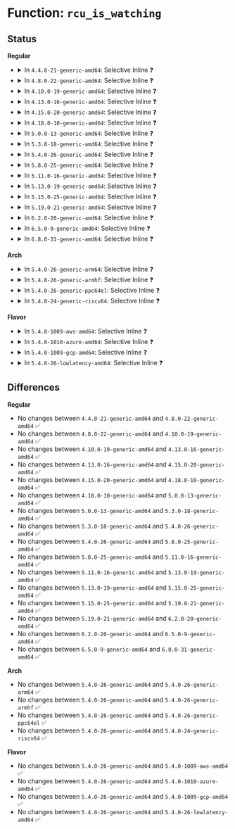 # Function: <code>rcu_is_watching</code>

## Status
<b>Regular</b>
<ul>
<li>
<details>
<summary>In <code>4.4.0-21-generic-amd64</code>: Selective Inline ❓</summary>

```c
bool rcu_is_watching()
```

```json
{
  "name": "rcu_is_watching",
  "collision_type": "Unique Global",
  "inline_type": "Selective",
  "funcs": [
    {
      "addr": 18446744071579779680,
      "name": "rcu_is_watching",
      "external": true,
      "loc": "kernel/rcu/tree.c:996",
      "file": "kernel/rcu/tree.c",
      "inline": "not declared, inlined",
      "caller_inline": [],
      "caller_func": [
        "kernel/trace/ftrace.c:ftrace_ops_control_func"
      ]
    }
  ],
  "symbols": [
    {
      "addr": 18446744071579779680,
      "name": "rcu_is_watching",
      "section": ".text",
      "bind": "STB_GLOBAL",
      "size": 26
    }
  ]
}
```
</details>
</li>
<li>
<details>
<summary>In <code>4.8.0-22-generic-amd64</code>: Selective Inline ❓</summary>

```c
bool rcu_is_watching()
```

```json
{
  "name": "rcu_is_watching",
  "collision_type": "Unique Global",
  "inline_type": "Selective",
  "funcs": [
    {
      "addr": 18446744071579805072,
      "name": "rcu_is_watching",
      "external": true,
      "loc": "kernel/rcu/tree.c:1051",
      "file": "kernel/rcu/tree.c",
      "inline": "not declared, inlined",
      "caller_inline": [],
      "caller_func": [
        "kernel/trace/ftrace.c:ftrace_ops_assist_func",
        "kernel/trace/ftrace.c:ftrace_ops_list_func"
      ]
    }
  ],
  "symbols": [
    {
      "addr": 18446744071579805072,
      "name": "rcu_is_watching",
      "section": ".text",
      "bind": "STB_GLOBAL",
      "size": 26
    }
  ]
}
```
</details>
</li>
<li>
<details>
<summary>In <code>4.10.0-19-generic-amd64</code>: Selective Inline ❓</summary>

```c
bool rcu_is_watching()
```

```json
{
  "name": "rcu_is_watching",
  "collision_type": "Unique Global",
  "inline_type": "Selective",
  "funcs": [
    {
      "addr": 18446744071579833456,
      "name": "rcu_is_watching",
      "external": true,
      "loc": "kernel/rcu/tree.c:1052",
      "file": "kernel/rcu/tree.c",
      "inline": "not declared, inlined",
      "caller_inline": [],
      "caller_func": [
        "kernel/trace/ftrace.c:ftrace_ops_assist_func",
        "kernel/trace/ftrace.c:ftrace_ops_list_func"
      ]
    }
  ],
  "symbols": [
    {
      "addr": 18446744071579833456,
      "name": "rcu_is_watching",
      "section": ".text",
      "bind": "STB_GLOBAL",
      "size": 26
    }
  ]
}
```
</details>
</li>
<li>
<details>
<summary>In <code>4.13.0-16-generic-amd64</code>: Selective Inline ❓</summary>

```c
bool rcu_is_watching()
```

```json
{
  "name": "rcu_is_watching",
  "collision_type": "Unique Global",
  "inline_type": "Selective",
  "funcs": [
    {
      "addr": 18446744071579837552,
      "name": "rcu_is_watching",
      "external": true,
      "loc": "kernel/rcu/tree.c:1120",
      "file": "kernel/rcu/tree.c",
      "inline": "not declared, inlined",
      "caller_inline": [],
      "caller_func": [
        "kernel/trace/ftrace.c:ftrace_ops_assist_func",
        "kernel/trace/ftrace.c:ftrace_ops_list_func",
        "kernel/trace/trace.c:__trace_stack"
      ]
    }
  ],
  "symbols": [
    {
      "addr": 18446744071579837552,
      "name": "rcu_is_watching",
      "section": ".text",
      "bind": "STB_GLOBAL",
      "size": 29
    }
  ]
}
```
</details>
</li>
<li>
<details>
<summary>In <code>4.15.0-20-generic-amd64</code>: Selective Inline ❓</summary>

```c
bool rcu_is_watching()
```

```json
{
  "name": "rcu_is_watching",
  "collision_type": "Unique Global",
  "inline_type": "Selective",
  "funcs": [
    {
      "addr": 18446744071579877872,
      "name": "rcu_is_watching",
      "external": true,
      "loc": "kernel/rcu/tree.c:1155",
      "file": "kernel/rcu/tree.c",
      "inline": "not declared, inlined",
      "caller_inline": [],
      "caller_func": [
        "kernel/trace/ftrace.c:ftrace_ops_assist_func",
        "kernel/trace/ftrace.c:ftrace_ops_list_func",
        "kernel/trace/trace.c:__trace_stack",
        "kernel/trace/trace_stack.c:stack_trace_call"
      ]
    }
  ],
  "symbols": [
    {
      "addr": 18446744071579877872,
      "name": "rcu_is_watching",
      "section": ".text",
      "bind": "STB_GLOBAL",
      "size": 29
    }
  ]
}
```
</details>
</li>
<li>
<details>
<summary>In <code>4.18.0-10-generic-amd64</code>: Selective Inline ❓</summary>

```c
bool rcu_is_watching()
```

```json
{
  "name": "rcu_is_watching",
  "collision_type": "Unique Global",
  "inline_type": "Selective",
  "funcs": [
    {
      "addr": 18446744071579912192,
      "name": "rcu_is_watching",
      "external": true,
      "loc": "kernel/rcu/tree.c:1030",
      "file": "kernel/rcu/tree.c",
      "inline": "not declared, inlined",
      "caller_inline": [],
      "caller_func": [
        "kernel/extable.c:kernel_text_address",
        "kernel/trace/ftrace.c:ftrace_ops_assist_func",
        "kernel/trace/ftrace.c:ftrace_ops_list_func",
        "kernel/trace/trace.c:__trace_stack",
        "kernel/trace/trace_stack.c:stack_trace_call"
      ]
    }
  ],
  "symbols": [
    {
      "addr": 18446744071579912192,
      "name": "rcu_is_watching",
      "section": ".text",
      "bind": "STB_GLOBAL",
      "size": 29
    }
  ]
}
```
</details>
</li>
<li>
<details>
<summary>In <code>5.0.0-13-generic-amd64</code>: Selective Inline ❓</summary>

```c
bool rcu_is_watching()
```

```json
{
  "name": "rcu_is_watching",
  "collision_type": "Unique Global",
  "inline_type": "Selective",
  "funcs": [
    {
      "addr": 18446744071579959776,
      "name": "rcu_is_watching",
      "external": true,
      "loc": "kernel/rcu/tree.c:927",
      "file": "kernel/rcu/tree.c",
      "inline": "not declared, inlined",
      "caller_inline": [],
      "caller_func": [
        "kernel/extable.c:kernel_text_address",
        "kernel/trace/ftrace.c:ftrace_ops_assist_func",
        "kernel/trace/ftrace.c:ftrace_ops_list_func",
        "kernel/trace/trace.c:__trace_stack",
        "kernel/trace/trace_stack.c:stack_trace_call"
      ]
    }
  ],
  "symbols": [
    {
      "addr": 18446744071579959776,
      "name": "rcu_is_watching",
      "section": ".text",
      "bind": "STB_GLOBAL",
      "size": 32
    }
  ]
}
```
</details>
</li>
<li>
<details>
<summary>In <code>5.3.0-18-generic-amd64</code>: Selective Inline ❓</summary>

```c
bool rcu_is_watching()
```

```json
{
  "name": "rcu_is_watching",
  "collision_type": "Unique Global",
  "inline_type": "Selective",
  "funcs": [
    {
      "addr": 18446744071579998544,
      "name": "rcu_is_watching",
      "external": true,
      "loc": "kernel/rcu/tree.c:889",
      "file": "kernel/rcu/tree.c",
      "inline": "not declared, inlined",
      "caller_inline": [],
      "caller_func": [
        "kernel/extable.c:kernel_text_address",
        "kernel/extable.c:kernel_text_address",
        "kernel/trace/ftrace.c:ftrace_ops_assist_func",
        "kernel/trace/ftrace.c:ftrace_ops_list_func",
        "kernel/trace/trace.c:__trace_stack",
        "kernel/trace/trace_stack.c:stack_trace_call"
      ]
    }
  ],
  "symbols": [
    {
      "addr": 18446744071579998544,
      "name": "rcu_is_watching",
      "section": ".text",
      "bind": "STB_GLOBAL",
      "size": 27
    }
  ]
}
```
</details>
</li>
<li>
<details>
<summary>In <code>5.4.0-26-generic-amd64</code>: Selective Inline ❓</summary>

```c
bool rcu_is_watching()
```

```json
{
  "name": "rcu_is_watching",
  "collision_type": "Unique Global",
  "inline_type": "Selective",
  "funcs": [
    {
      "addr": 18446744071580058316,
      "name": "rcu_is_watching",
      "external": true,
      "loc": "kernel/rcu/tree.c:897",
      "file": "kernel/rcu/tree.c",
      "inline": "not declared, inlined",
      "caller_inline": [
        "kernel/rcu/tree.c:__call_rcu",
        "kernel/rcu/tree.c:__call_rcu"
      ],
      "caller_func": [
        "kernel/extable.c:kernel_text_address",
        "kernel/extable.c:kernel_text_address",
        "kernel/trace/ftrace.c:ftrace_ops_assist_func",
        "kernel/trace/ftrace.c:ftrace_ops_list_func",
        "kernel/trace/trace.c:__trace_stack",
        "kernel/trace/trace_stack.c:stack_trace_call"
      ]
    }
  ],
  "symbols": [
    {
      "addr": 18446744071580048608,
      "name": "rcu_is_watching",
      "section": ".text",
      "bind": "STB_GLOBAL",
      "size": 27
    }
  ]
}
```
</details>
</li>
<li>
<details>
<summary>In <code>5.8.0-25-generic-amd64</code>: Selective Inline ❓</summary>

```c
bool rcu_is_watching()
```

```json
{
  "name": "rcu_is_watching",
  "collision_type": "Unique Global",
  "inline_type": "Selective",
  "funcs": [
    {
      "addr": 18446744071580117920,
      "name": "rcu_is_watching",
      "external": true,
      "loc": "kernel/rcu/tree.c:1092",
      "file": "kernel/rcu/tree.c",
      "inline": "not declared, inlined",
      "caller_inline": [
        "kernel/rcu/tree.c:__call_rcu",
        "kernel/rcu/tree.c:__call_rcu"
      ],
      "caller_func": [
        "kernel/trace/ftrace.c:ftrace_ops_assist_func",
        "kernel/trace/ftrace.c:ftrace_ops_list_func",
        "kernel/trace/trace.c:__trace_stack",
        "kernel/trace/trace_stack.c:stack_trace_call"
      ]
    }
  ],
  "symbols": [
    {
      "addr": 18446744071580104112,
      "name": "rcu_is_watching",
      "section": ".text",
      "bind": "STB_GLOBAL",
      "size": 37
    }
  ]
}
```
</details>
</li>
<li>
<details>
<summary>In <code>5.11.0-16-generic-amd64</code>: Selective Inline ❓</summary>

```c
bool rcu_is_watching()
```

```json
{
  "name": "rcu_is_watching",
  "collision_type": "Unique Global",
  "inline_type": "Selective",
  "funcs": [
    {
      "addr": 18446744071580099072,
      "name": "rcu_is_watching",
      "external": true,
      "loc": "kernel/rcu/tree.c:1159",
      "file": "kernel/rcu/tree.c",
      "inline": "not declared, inlined",
      "caller_inline": [
        "kernel/rcu/tree.c:__call_rcu",
        "kernel/rcu/tree.c:__call_rcu"
      ],
      "caller_func": [
        "kernel/trace/ftrace.c:ftrace_ops_assist_func",
        "kernel/trace/ftrace.c:ftrace_ops_list_func",
        "kernel/trace/trace.c:__trace_stack",
        "kernel/trace/trace_stack.c:stack_trace_call",
        "kernel/trace/trace_event_perf.c:perf_ftrace_function_call"
      ]
    }
  ],
  "symbols": [
    {
      "addr": 18446744071580085328,
      "name": "rcu_is_watching",
      "section": ".text",
      "bind": "STB_GLOBAL",
      "size": 27
    }
  ]
}
```
</details>
</li>
<li>
<details>
<summary>In <code>5.13.0-19-generic-amd64</code>: Selective Inline ❓</summary>

```c
bool rcu_is_watching()
```

```json
{
  "name": "rcu_is_watching",
  "collision_type": "Unique Global",
  "inline_type": "Selective",
  "funcs": [
    {
      "addr": 18446744071580101096,
      "name": "rcu_is_watching",
      "external": true,
      "loc": "kernel/rcu/tree.c:1163",
      "file": "kernel/rcu/tree.c",
      "inline": "not declared, inlined",
      "caller_inline": [
        "kernel/rcu/tree.c:__call_rcu",
        "kernel/rcu/tree.c:__call_rcu"
      ],
      "caller_func": [
        "kernel/trace/ftrace.c:ftrace_ops_assist_func",
        "kernel/trace/ftrace.c:ftrace_ops_list_func",
        "kernel/trace/trace.c:__trace_stack",
        "kernel/trace/trace_stack.c:stack_trace_call",
        "kernel/trace/trace_event_perf.c:perf_ftrace_function_call"
      ]
    }
  ],
  "symbols": [
    {
      "addr": 18446744071580086912,
      "name": "rcu_is_watching",
      "section": ".text",
      "bind": "STB_GLOBAL",
      "size": 27
    }
  ]
}
```
</details>
</li>
<li>
<details>
<summary>In <code>5.15.0-25-generic-amd64</code>: Selective Inline ❓</summary>

```c
bool rcu_is_watching()
```

```json
{
  "name": "rcu_is_watching",
  "collision_type": "Unique Global",
  "inline_type": "Selective",
  "funcs": [
    {
      "addr": 18446744071580240924,
      "name": "rcu_is_watching",
      "external": true,
      "loc": "kernel/rcu/tree.c:1116",
      "file": "kernel/rcu/tree.c",
      "inline": "not declared, inlined",
      "caller_inline": [
        "kernel/rcu/tree.c:__call_rcu",
        "kernel/rcu/tree.c:__call_rcu"
      ],
      "caller_func": [
        "kernel/trace/ftrace.c:ftrace_ops_assist_func",
        "kernel/trace/ftrace.c:ftrace_ops_list_func",
        "kernel/trace/trace.c:__trace_stack",
        "kernel/trace/trace_stack.c:stack_trace_call",
        "kernel/trace/trace_event_perf.c:perf_ftrace_function_call"
      ]
    }
  ],
  "symbols": [
    {
      "addr": 18446744071580223504,
      "name": "rcu_is_watching",
      "section": ".text",
      "bind": "STB_GLOBAL",
      "size": 21
    }
  ]
}
```
</details>
</li>
<li>
<details>
<summary>In <code>5.19.0-21-generic-amd64</code>: Selective Inline ❓</summary>

```c
bool rcu_is_watching()
```

```json
{
  "name": "rcu_is_watching",
  "collision_type": "Unique Global",
  "inline_type": "Selective",
  "funcs": [
    {
      "addr": 18446744071580409692,
      "name": "rcu_is_watching",
      "external": true,
      "loc": "kernel/rcu/tree.c:1133",
      "file": "kernel/rcu/tree.c",
      "inline": "not declared, inlined",
      "caller_inline": [
        "kernel/rcu/tree.c:call_rcu",
        "kernel/rcu/tree.c:call_rcu"
      ],
      "caller_func": [
        "kernel/trace/ftrace.c:ftrace_ops_assist_func",
        "kernel/trace/ftrace.c:arch_ftrace_ops_list_func",
        "kernel/trace/trace.c:__trace_stack",
        "kernel/trace/trace_stack.c:stack_trace_call",
        "kernel/trace/trace_event_perf.c:perf_ftrace_function_call",
        "kernel/trace/rethook.c:rethook_try_get"
      ]
    }
  ],
  "symbols": [
    {
      "addr": 18446744071580385728,
      "name": "rcu_is_watching",
      "section": ".text",
      "bind": "STB_GLOBAL",
      "size": 56
    }
  ]
}
```
</details>
</li>
<li>
<details>
<summary>In <code>6.2.0-20-generic-amd64</code>: Selective Inline ❓</summary>

```c
bool rcu_is_watching()
```

```json
{
  "name": "rcu_is_watching",
  "collision_type": "Unique Global",
  "inline_type": "Selective",
  "funcs": [
    {
      "addr": 18446744071580613136,
      "name": "rcu_is_watching",
      "external": true,
      "loc": "kernel/rcu/tree.c:708",
      "file": "kernel/rcu/tree.c",
      "inline": "not declared, inlined",
      "caller_inline": [],
      "caller_func": [
        "kernel/trace/ftrace.c:ftrace_ops_assist_func",
        "kernel/trace/ftrace.c:arch_ftrace_ops_list_func",
        "kernel/trace/trace.c:__trace_stack",
        "kernel/trace/trace_stack.c:stack_trace_call",
        "kernel/trace/trace_event_perf.c:perf_ftrace_function_call",
        "kernel/trace/rethook.c:rethook_try_get"
      ]
    }
  ],
  "symbols": [
    {
      "addr": 18446744071580613136,
      "name": "rcu_is_watching",
      "section": ".text",
      "bind": "STB_GLOBAL",
      "size": 59
    }
  ]
}
```
</details>
</li>
<li>
<details>
<summary>In <code>6.5.0-9-generic-amd64</code>: Selective Inline ❓</summary>

```c
bool rcu_is_watching()
```

```json
{
  "name": "rcu_is_watching",
  "collision_type": "Unique Global",
  "inline_type": "Selective",
  "funcs": [
    {
      "addr": 18446744071580686976,
      "name": "rcu_is_watching",
      "external": true,
      "loc": "kernel/rcu/tree.c:690",
      "file": "kernel/rcu/tree.c",
      "inline": "not declared, inlined",
      "caller_inline": [],
      "caller_func": [
        "arch/x86/kernel/ftrace.c:prepare_ftrace_return",
        "arch/x86/kernel/kprobes/ftrace.c:kprobe_ftrace_handler",
        "kernel/livepatch/patch.c:klp_ftrace_handler",
        "kernel/trace/ftrace.c:ftrace_ops_assist_func",
        "kernel/trace/ftrace.c:ftrace_ops_assist_func",
        "kernel/trace/ftrace.c:arch_ftrace_ops_list_func",
        "kernel/trace/ftrace.c:arch_ftrace_ops_list_func",
        "kernel/trace/trace.c:__trace_stack",
        "kernel/trace/trace_functions.c:function_no_repeats_trace_call",
        "kernel/trace/trace_functions.c:function_trace_call",
        "kernel/trace/trace_stack.c:stack_trace_call",
        "kernel/trace/trace_event_perf.c:perf_ftrace_function_call",
        "kernel/trace/trace_event_perf.c:perf_ftrace_function_call",
        "kernel/trace/rethook.c:rethook_try_get"
      ]
    }
  ],
  "symbols": [
    {
      "addr": 18446744071580686976,
      "name": "rcu_is_watching",
      "section": ".text",
      "bind": "STB_GLOBAL",
      "size": 59
    }
  ]
}
```
</details>
</li>
<li>
<details>
<summary>In <code>6.8.0-31-generic-amd64</code>: Selective Inline ❓</summary>

```c
bool rcu_is_watching()
```

```json
{
  "name": "rcu_is_watching",
  "collision_type": "Unique Global",
  "inline_type": "Selective",
  "funcs": [
    {
      "addr": 18446744071580813942,
      "name": "rcu_is_watching",
      "external": true,
      "loc": "kernel/rcu/tree.c:695",
      "file": "kernel/rcu/tree.c",
      "inline": "not declared, inlined",
      "caller_inline": [
        "kernel/rcu/tree.c:__call_rcu_common",
        "kernel/rcu/tree.c:__call_rcu_common"
      ],
      "caller_func": [
        "arch/x86/kernel/ftrace.c:prepare_ftrace_return",
        "arch/x86/kernel/kprobes/ftrace.c:kprobe_ftrace_handler",
        "kernel/livepatch/patch.c:klp_ftrace_handler",
        "kernel/trace/ftrace.c:ftrace_ops_assist_func",
        "kernel/trace/ftrace.c:ftrace_ops_assist_func",
        "kernel/trace/ftrace.c:arch_ftrace_ops_list_func",
        "kernel/trace/ftrace.c:arch_ftrace_ops_list_func",
        "kernel/trace/trace.c:__trace_stack",
        "kernel/trace/trace_functions.c:function_no_repeats_trace_call",
        "kernel/trace/trace_functions.c:function_trace_call",
        "kernel/trace/trace_stack.c:stack_trace_call",
        "kernel/trace/trace_event_perf.c:perf_ftrace_function_call",
        "kernel/trace/trace_event_perf.c:perf_ftrace_function_call",
        "kernel/trace/rethook.c:rethook_try_get"
      ]
    }
  ],
  "symbols": [
    {
      "addr": 18446744071580753888,
      "name": "rcu_is_watching",
      "section": ".text",
      "bind": "STB_GLOBAL",
      "size": 59
    }
  ]
}
```
</details>
</li>
</ul>
<b>Arch</b>
<ul>
<li>
<details>
<summary>In <code>5.4.0-26-generic-arm64</code>: Selective Inline ❓</summary>

```c
bool rcu_is_watching()
```

```json
{
  "name": "rcu_is_watching",
  "collision_type": "Unique Global",
  "inline_type": "Selective",
  "funcs": [
    {
      "addr": 18446603336491266188,
      "name": "rcu_is_watching",
      "external": true,
      "loc": "kernel/rcu/tree.c:897",
      "file": "kernel/rcu/tree.c",
      "inline": "not declared, inlined",
      "caller_inline": [
        "kernel/rcu/tree.c:__call_rcu",
        "kernel/rcu/tree.c:__call_rcu"
      ],
      "caller_func": [
        "kernel/extable.c:kernel_text_address",
        "kernel/extable.c:kernel_text_address",
        "kernel/trace/ftrace.c:ftrace_ops_assist_func",
        "kernel/trace/ftrace.c:ftrace_ops_no_ops",
        "kernel/trace/trace.c:__trace_stack",
        "kernel/trace/trace_stack.c:stack_trace_call"
      ]
    }
  ],
  "symbols": [
    {
      "addr": 18446603336491255360,
      "name": "rcu_is_watching",
      "section": ".text",
      "bind": "STB_GLOBAL",
      "size": 28
    }
  ]
}
```
</details>
</li>
<li>
<details>
<summary>In <code>5.4.0-26-generic-armhf</code>: Selective Inline ❓</summary>

```c
bool rcu_is_watching()
```

```json
{
  "name": "rcu_is_watching",
  "collision_type": "Unique Global",
  "inline_type": "Selective",
  "funcs": [
    {
      "addr": 3225273536,
      "name": "rcu_is_watching",
      "external": true,
      "loc": "kernel/rcu/tree.c:897",
      "file": "kernel/rcu/tree.c",
      "inline": "not declared, inlined",
      "caller_inline": [
        "kernel/rcu/tree.c:__call_rcu",
        "kernel/rcu/tree.c:__call_rcu"
      ],
      "caller_func": [
        "kernel/extable.c:kernel_text_address",
        "kernel/extable.c:kernel_text_address",
        "kernel/trace/ftrace.c:ftrace_ops_assist_func",
        "kernel/trace/ftrace.c:ftrace_ops_list_func",
        "kernel/trace/trace.c:__trace_stack",
        "kernel/trace/trace_stack.c:stack_trace_call"
      ]
    }
  ],
  "symbols": [
    {
      "addr": 3225263680,
      "name": "rcu_is_watching",
      "section": ".text",
      "bind": "STB_GLOBAL",
      "size": 40
    }
  ]
}
```
</details>
</li>
<li>
<details>
<summary>In <code>5.4.0-26-generic-ppc64el</code>: Selective Inline ❓</summary>

```c
bool rcu_is_watching()
```

```json
{
  "name": "rcu_is_watching",
  "collision_type": "Unique Global",
  "inline_type": "Selective",
  "funcs": [
    {
      "addr": 13835058055284169152,
      "name": "rcu_is_watching",
      "external": true,
      "loc": "kernel/rcu/tree.c:897",
      "file": "kernel/rcu/tree.c",
      "inline": "not declared, inlined",
      "caller_inline": [
        "kernel/rcu/tree.c:__call_rcu",
        "kernel/rcu/tree.c:__call_rcu"
      ],
      "caller_func": [
        "kernel/extable.c:kernel_text_address",
        "kernel/extable.c:kernel_text_address",
        "kernel/trace/ftrace.c:ftrace_ops_assist_func",
        "kernel/trace/ftrace.c:ftrace_ops_list_func",
        "kernel/trace/trace.c:__trace_stack",
        "kernel/trace/trace_stack.c:stack_trace_call"
      ]
    }
  ],
  "symbols": [
    {
      "addr": 13835058055284155536,
      "name": "rcu_is_watching",
      "section": ".text",
      "bind": "STB_GLOBAL",
      "size": 36
    }
  ]
}
```
</details>
</li>
<li>
<details>
<summary>In <code>5.4.0-24-generic-riscv64</code>: Selective Inline ❓</summary>

```c
bool rcu_is_watching()
```

```json
{
  "name": "rcu_is_watching",
  "collision_type": "Unique Global",
  "inline_type": "Selective",
  "funcs": [
    {
      "addr": 18446743936271790752,
      "name": "rcu_is_watching",
      "external": true,
      "loc": "kernel/rcu/tree.c:897",
      "file": "kernel/rcu/tree.c",
      "inline": "not declared, inlined",
      "caller_inline": [
        "kernel/rcu/tree.c:__call_rcu",
        "kernel/rcu/tree.c:__call_rcu"
      ],
      "caller_func": [
        "kernel/extable.c:kernel_text_address",
        "kernel/extable.c:kernel_text_address",
        "kernel/trace/ftrace.c:ftrace_ops_assist_func",
        "kernel/trace/ftrace.c:ftrace_ops_list_func",
        "kernel/trace/trace.c:__trace_stack",
        "kernel/trace/trace_stack.c:stack_trace_call"
      ]
    }
  ],
  "symbols": [
    {
      "addr": 18446743936271778784,
      "name": "rcu_is_watching",
      "section": ".text",
      "bind": "STB_GLOBAL",
      "size": 54
    }
  ]
}
```
</details>
</li>
</ul>
<b>Flavor</b>
<ul>
<li>
<details>
<summary>In <code>5.4.0-1009-aws-amd64</code>: Selective Inline ❓</summary>

```c
bool rcu_is_watching()
```

```json
{
  "name": "rcu_is_watching",
  "collision_type": "Unique Global",
  "inline_type": "Selective",
  "funcs": [
    {
      "addr": 18446744071580027052,
      "name": "rcu_is_watching",
      "external": true,
      "loc": "kernel/rcu/tree.c:897",
      "file": "kernel/rcu/tree.c",
      "inline": "not declared, inlined",
      "caller_inline": [
        "kernel/rcu/tree.c:__call_rcu",
        "kernel/rcu/tree.c:__call_rcu"
      ],
      "caller_func": [
        "kernel/extable.c:kernel_text_address",
        "kernel/extable.c:kernel_text_address",
        "kernel/trace/ftrace.c:ftrace_ops_assist_func",
        "kernel/trace/ftrace.c:ftrace_ops_list_func",
        "kernel/trace/trace.c:__trace_stack",
        "kernel/trace/trace_stack.c:stack_trace_call"
      ]
    }
  ],
  "symbols": [
    {
      "addr": 18446744071580017344,
      "name": "rcu_is_watching",
      "section": ".text",
      "bind": "STB_GLOBAL",
      "size": 27
    }
  ]
}
```
</details>
</li>
<li>
<details>
<summary>In <code>5.4.0-1010-azure-amd64</code>: Selective Inline ❓</summary>

```c
bool rcu_is_watching()
```

```json
{
  "name": "rcu_is_watching",
  "collision_type": "Unique Global",
  "inline_type": "Selective",
  "funcs": [
    {
      "addr": 18446744071579974983,
      "name": "rcu_is_watching",
      "external": true,
      "loc": "kernel/rcu/tree.c:897",
      "file": "kernel/rcu/tree.c",
      "inline": "not declared, inlined",
      "caller_inline": [
        "kernel/rcu/tree.c:__call_rcu",
        "kernel/rcu/tree.c:__call_rcu"
      ],
      "caller_func": [
        "kernel/extable.c:kernel_text_address",
        "kernel/extable.c:kernel_text_address",
        "kernel/trace/ftrace.c:ftrace_ops_assist_func",
        "kernel/trace/ftrace.c:ftrace_ops_list_func",
        "kernel/trace/trace.c:__trace_stack",
        "kernel/trace/trace_stack.c:stack_trace_call"
      ]
    }
  ],
  "symbols": [
    {
      "addr": 18446744071579956000,
      "name": "rcu_is_watching",
      "section": ".text",
      "bind": "STB_GLOBAL",
      "size": 27
    }
  ]
}
```
</details>
</li>
<li>
<details>
<summary>In <code>5.4.0-1009-gcp-amd64</code>: Selective Inline ❓</summary>

```c
bool rcu_is_watching()
```

```json
{
  "name": "rcu_is_watching",
  "collision_type": "Unique Global",
  "inline_type": "Selective",
  "funcs": [
    {
      "addr": 18446744071580018588,
      "name": "rcu_is_watching",
      "external": true,
      "loc": "kernel/rcu/tree.c:897",
      "file": "kernel/rcu/tree.c",
      "inline": "not declared, inlined",
      "caller_inline": [
        "kernel/rcu/tree.c:__call_rcu",
        "kernel/rcu/tree.c:__call_rcu"
      ],
      "caller_func": [
        "kernel/extable.c:kernel_text_address",
        "kernel/extable.c:kernel_text_address",
        "kernel/trace/ftrace.c:ftrace_ops_assist_func",
        "kernel/trace/ftrace.c:ftrace_ops_list_func",
        "kernel/trace/trace.c:__trace_stack",
        "kernel/trace/trace_stack.c:stack_trace_call"
      ]
    }
  ],
  "symbols": [
    {
      "addr": 18446744071580008880,
      "name": "rcu_is_watching",
      "section": ".text",
      "bind": "STB_GLOBAL",
      "size": 27
    }
  ]
}
```
</details>
</li>
<li>
<details>
<summary>In <code>5.4.0-26-lowlatency-amd64</code>: Selective Inline ❓</summary>

```c
bool rcu_is_watching()
```

```json
{
  "name": "rcu_is_watching",
  "collision_type": "Unique Global",
  "inline_type": "Selective",
  "funcs": [
    {
      "addr": 18446744071580068529,
      "name": "rcu_is_watching",
      "external": true,
      "loc": "kernel/rcu/tree.c:897",
      "file": "kernel/rcu/tree.c",
      "inline": "not declared, inlined",
      "caller_inline": [
        "kernel/rcu/tree.c:__call_rcu",
        "kernel/rcu/tree.c:__call_rcu"
      ],
      "caller_func": [
        "kernel/extable.c:kernel_text_address",
        "kernel/extable.c:kernel_text_address",
        "kernel/trace/ftrace.c:ftrace_ops_assist_func",
        "kernel/trace/ftrace.c:ftrace_ops_list_func",
        "kernel/trace/trace.c:__trace_stack",
        "kernel/trace/trace_stack.c:stack_trace_call"
      ]
    }
  ],
  "symbols": [
    {
      "addr": 18446744071580056240,
      "name": "rcu_is_watching",
      "section": ".text",
      "bind": "STB_GLOBAL",
      "size": 54
    }
  ]
}
```
</details>
</li>
</ul>

## Differences
<b>Regular</b>
<ul>
<li>
No changes between <code>4.4.0-21-generic-amd64</code> and <code>4.8.0-22-generic-amd64</code> ✅
</li>
<li>
No changes between <code>4.8.0-22-generic-amd64</code> and <code>4.10.0-19-generic-amd64</code> ✅
</li>
<li>
No changes between <code>4.10.0-19-generic-amd64</code> and <code>4.13.0-16-generic-amd64</code> ✅
</li>
<li>
No changes between <code>4.13.0-16-generic-amd64</code> and <code>4.15.0-20-generic-amd64</code> ✅
</li>
<li>
No changes between <code>4.15.0-20-generic-amd64</code> and <code>4.18.0-10-generic-amd64</code> ✅
</li>
<li>
No changes between <code>4.18.0-10-generic-amd64</code> and <code>5.0.0-13-generic-amd64</code> ✅
</li>
<li>
No changes between <code>5.0.0-13-generic-amd64</code> and <code>5.3.0-18-generic-amd64</code> ✅
</li>
<li>
No changes between <code>5.3.0-18-generic-amd64</code> and <code>5.4.0-26-generic-amd64</code> ✅
</li>
<li>
No changes between <code>5.4.0-26-generic-amd64</code> and <code>5.8.0-25-generic-amd64</code> ✅
</li>
<li>
No changes between <code>5.8.0-25-generic-amd64</code> and <code>5.11.0-16-generic-amd64</code> ✅
</li>
<li>
No changes between <code>5.11.0-16-generic-amd64</code> and <code>5.13.0-19-generic-amd64</code> ✅
</li>
<li>
No changes between <code>5.13.0-19-generic-amd64</code> and <code>5.15.0-25-generic-amd64</code> ✅
</li>
<li>
No changes between <code>5.15.0-25-generic-amd64</code> and <code>5.19.0-21-generic-amd64</code> ✅
</li>
<li>
No changes between <code>5.19.0-21-generic-amd64</code> and <code>6.2.0-20-generic-amd64</code> ✅
</li>
<li>
No changes between <code>6.2.0-20-generic-amd64</code> and <code>6.5.0-9-generic-amd64</code> ✅
</li>
<li>
No changes between <code>6.5.0-9-generic-amd64</code> and <code>6.8.0-31-generic-amd64</code> ✅
</li>
</ul>
<b>Arch</b>
<ul>
<li>
No changes between <code>5.4.0-26-generic-amd64</code> and <code>5.4.0-26-generic-arm64</code> ✅
</li>
<li>
No changes between <code>5.4.0-26-generic-amd64</code> and <code>5.4.0-26-generic-armhf</code> ✅
</li>
<li>
No changes between <code>5.4.0-26-generic-amd64</code> and <code>5.4.0-26-generic-ppc64el</code> ✅
</li>
<li>
No changes between <code>5.4.0-26-generic-amd64</code> and <code>5.4.0-24-generic-riscv64</code> ✅
</li>
</ul>
<b>Flavor</b>
<ul>
<li>
No changes between <code>5.4.0-26-generic-amd64</code> and <code>5.4.0-1009-aws-amd64</code> ✅
</li>
<li>
No changes between <code>5.4.0-26-generic-amd64</code> and <code>5.4.0-1010-azure-amd64</code> ✅
</li>
<li>
No changes between <code>5.4.0-26-generic-amd64</code> and <code>5.4.0-1009-gcp-amd64</code> ✅
</li>
<li>
No changes between <code>5.4.0-26-generic-amd64</code> and <code>5.4.0-26-lowlatency-amd64</code> ✅
</li>
</ul>
